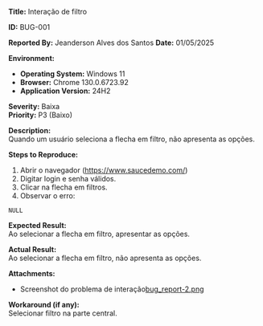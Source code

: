 **Title:** Interação de filtro

**ID:** BUG-001

**Reported By:** Jeanderson Alves dos Santos
**Date:** 01/05/2025

**Environment:**
- **Operating System:** Windows 11 
- **Browser:** Chrome 130.0.6723.92
- **Application Version:** 24H2

**Severity:** Baixa  
**Priority:** P3 (Baixo)

**Description:**  
Quando um usuário seleciona a flecha em filtro, não apresenta as opções.

**Steps to Reproduce:**
1. Abrir o navegador (https://www.saucedemo.com/)
2. Digitar login e senha válidos.
3. Clicar na flecha em filtros.
4. Observar o erro:
```
NULL
```
**Expected Result:**  
Ao selecionar a flecha em filtro, apresentar as opções.

**Actual Result:**  
Ao selecionar a flecha em filtro, não apresenta as opções.

**Attachments:**
- Screenshot do problema de interação[bug_report-2.png](playwright_tests\bugs_images\bug_report-2.png)

**Workaround (if any):**  
Selecionar filtro na parte central.